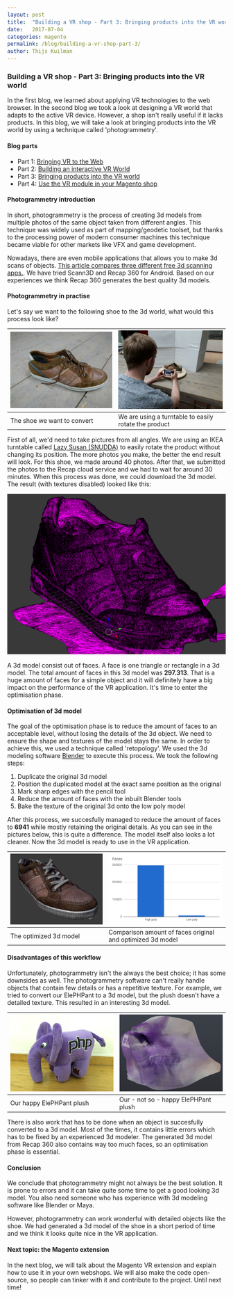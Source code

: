 ```yaml
---
layout: post
title:  "Building a VR shop - Part 3: Bringing products into the VR world"
date:   2017-07-04
categories: magento
permalink: /blog/building-a-vr-shop-part-3/
author: Thijs Kuilman
---
```

### Building a VR shop - Part 3: Bringing products into the VR world
In the first blog, we learned about applying VR technologies to the web browser. In the second blog we took a look at designing a VR world that adapts to the active VR device. However, a shop isn't really useful if it lacks products. In this blog, we will take a look at bringing products into the VR world by using a technique called 'photogrammetry'.

#### Blog parts
* Part 1: [Bringing VR to the Web](/blog/building-a-vr-shop-part-1/)
* Part 2: [Building an interactive VR World](/blog/building-a-vr-shop-part-2/)
* Part 3: [Bringing products into the VR world](/blog/building-a-vr-shop-part-3/)
* Part 4: [Use the VR module in your Magento shop](/blog/building-a-vr-shop-part-4/)

#### Photogrammetry introduction
In short, photogrammetry is the process of creating 3d models from multiple photos of the same object taken from different angles. This technique was widely used as part of mapping/geodetic toolset, but thanks to the processing power of modern consumer machines this technique became viable for other markets like VFX and game development.

Nowadays, there are even mobile applications that allows you to make 3d scans of objects. [This article compares three different free 3d scanning apps.](http://3dscanexpert.com/3-free-3d-scanning-apps/). We have tried Scann3D and Recap 360 for Android. Based on our experiences we think Recap 360 generates the best quality 3d models.

#### Photogrammetry in practise
Let's say we want to the following shoe to the 3d world, what would this process look like?

|  !['Shoe'](../../assets/images/blogs/vrshop3/shoe.png) |  !['Make photos of product'](../../assets/images/blogs/vrshop3/makephotos.png) |
|---|---|
|  The shoe we want to convert |  We are using a turntable to easily rotate the product |



First of all, we'd need to take pictures from all angles. We are using an IKEA turntable called [Lazy Susan (SNUDDA)](http://www.ikea.com/nl/nl/catalog/products/90074483/) to easily rotate the product without changing its position. The more photos you make, the better the end result will look. For this shoe, we made around 40 photos. After that, we submitted the photos to the Recap cloud service and we had to wait for around 30 minutes. When this process was done, we could download the 3d model. The result (with textures disabled) looked like this:

!['Result 3d model'](../../assets/images/blogs/vrshop3/resultrecap.png)

A 3d model consist out of faces. A face is one triangle or rectangle in a 3d model. The total amount of faces in this 3d model was **297.313**. That is a huge amount of faces for a simple object and it will definitely have a big impact on the performance of the VR application. It's time to enter the optimisation phase.

#### Optimisation of 3d model
The goal of the optimisation phase is to reduce the amount of faces to an acceptable level, without losing the details of the 3d object. We need to ensure the shape and textures of the model stays the same. In order to achieve this, we used a technique called 'retopology'. We used the 3d modeling software [Blender](http://blender.org) to execute this process. We took the following steps:

1. Duplicate the original 3d model
2. Position the duplicated model at the exact same position as the original
3. Mark sharp edges with the pencil tool
4. Reduce the amount of faces with the inbuilt Blender tools
5. Bake the texture of the original 3d onto the low poly model

After this process, we succesfully managed to reduce the amount of faces to **6941** while mostly retaining the original details. As you can see in the pictures below, this is quite a difference. The model itself also looks a lot cleaner. Now the 3d model is ready to use in the VR application.

|  !['New 3d model'](../../assets/images/blogs/vrshop3/shoe_lowpoly.png) |  !['Difference in faces](../../assets/images/blogs/vrshop3/shoe_stats.png) |
|---|---|
|  The optimized 3d model | Comparison amount of faces original and optimized 3d model |

#### Disadvantages of this workflow
Unfortunately, photogrammetry isn't the  always the best choice; it has some downsides as well. The photogrammetry software can't really handle objects that contain few details or has a repetitive texture. For example, we tried to convert our ElePHPant to a 3d model, but the plush doesn't have a detailed texture. This resulted in an interesting 3d model.

|  !['New 3d model'](../../assets/images/blogs/vrshop3/elephant1.png) |  !['Difference in faces](../../assets/images/blogs/vrshop3/elephant2.png) |
|---|---|
|  Our happy ElePHPant plush | Our - not so - happy ElePHPant plush |

There is also work that has to be done when an object is succesfully converted to a 3d model. Most of the times, it contains little errors which has to be fixed by an experienced 3d modeler. The generated 3d model from Recap 360 also contains way too much faces, so an optimisation phase is essential.

#### Conclusion
We conclude that photogrammetry might not always be the best solution. It is prone to errors and it can take quite some time to get a good looking 3d model. You also need someone who has experience with 3d modeling software like Blender or Maya.

However, photogrammetry can work wonderful with detailed objects like the shoe. We had generated a 3d model of the shoe in a short period of time and we think it looks quite nice in the VR application.


#### Next topic: the Magento extension
In the next blog, we will talk about the Magento VR extension and explain how to use it in your own webshops. We will also make the code open-source, so people can tinker with it and contribute to the project. Until next time!